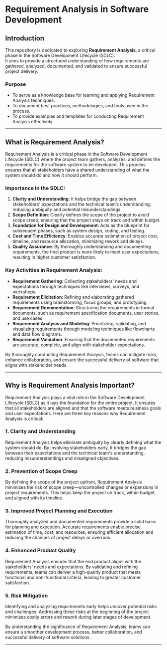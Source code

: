 # Requirement Analysis in Software Development

## Introduction
This repository is dedicated to exploring **Requirement Analysis**, a critical phase in the Software Development Lifecycle (SDLC).  
It aims to provide a structured understanding of how requirements are gathered, analyzed, documented, and validated to ensure successful project delivery.  

### Purpose
- To serve as a knowledge base for learning and applying Requirement Analysis techniques.
- To document best practices, methodologies, and tools used in the process.
- To provide examples and templates for conducting Requirement Analysis effectively.
---------------------------------------------

## What is Requirement Analysis?

Requirement Analysis is a critical phase in the Software Development Lifecycle (SDLC) where the project team gathers, analyzes, and defines the requirements for the software system to be developed. This process ensures that all stakeholders have a shared understanding of what the system should do and how it should perform.

### Importance in the SDLC:
1. **Clarity and Understanding**: It helps bridge the gap between stakeholders' expectations and the technical team’s understanding, reducing ambiguity and potential misunderstandings.
2. **Scope Definition**: Clearly defines the scope of the project to avoid scope creep, ensuring that the project stays on track and within budget.
3. **Foundation for Design and Development**: Acts as the blueprint for subsequent phases, such as system design, coding, and testing.
4. **Cost and Time Efficiency**: Enables accurate estimation of project cost, timeline, and resource allocation, minimizing rework and delays.
5. **Quality Assurance**: By thoroughly understanding and documenting requirements, the final product is more likely to meet user expectations, resulting in higher customer satisfaction.

### Key Activities in Requirement Analysis:
- **Requirement Gathering**: Collecting stakeholders' needs and expectations through techniques like interviews, surveys, and workshops.
- **Requirement Elicitation**: Refining and elaborating gathered requirements using brainstorming, focus groups, and prototyping.
- **Requirement Documentation**: Structuring the requirements in formal documents, such as requirement specification documents, user stories, and use cases.
- **Requirement Analysis and Modeling**: Prioritizing, validating, and visualizing requirements through modeling techniques like flowcharts and data flow diagrams.
- **Requirement Validation**: Ensuring that the documented requirements are accurate, complete, and align with stakeholder expectations.

By thoroughly conducting Requirement Analysis, teams can mitigate risks, enhance collaboration, and ensure the successful delivery of software that aligns with stakeholder needs.

-----------------------------------------------

## Why is Requirement Analysis Important?

Requirement Analysis plays a vital role in the Software Development Lifecycle (SDLC) as it lays the foundation for the entire project. It ensures that all stakeholders are aligned and that the software meets business goals and user expectations. Here are three key reasons why Requirement Analysis is critical:

### 1. **Clarity and Understanding**
Requirement Analysis helps eliminate ambiguity by clearly defining what the system should do. By involving stakeholders early, it bridges the gap between their expectations and the technical team's understanding, reducing misunderstandings and misaligned objectives.

### 2. **Prevention of Scope Creep**
By defining the scope of the project upfront, Requirement Analysis minimizes the risk of scope creep—uncontrolled changes or expansions in project requirements. This helps keep the project on track, within budget, and aligned with its timeline.

### 3. **Improved Project Planning and Execution**
Thoroughly analyzed and documented requirements provide a solid basis for planning and execution. Accurate requirements enable precise estimation of time, cost, and resources, ensuring efficient allocation and reducing the chances of project delays or overruns.

### 4. **Enhanced Product Quality**
Requirement Analysis ensures that the end product aligns with the stakeholders' needs and expectations. By validating and refining requirements, teams can deliver a high-quality product that meets functional and non-functional criteria, leading to greater customer satisfaction.

### 5. **Risk Mitigation**
Identifying and analyzing requirements early helps uncover potential risks and challenges. Addressing these risks at the beginning of the project minimizes costly errors and rework during later stages of development.

By understanding the significance of Requirement Analysis, teams can ensure a smoother development process, better collaboration, and successful delivery of software solutions.

------------------------------------------------------------